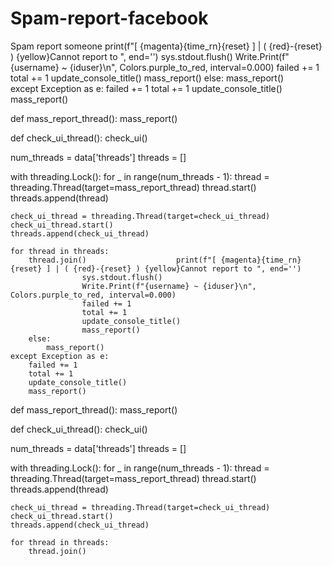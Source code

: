 # Spam-report-facebook
Spam report someone
                    print(f"[ {magenta}{time_rn}{reset} ] | ( {red}-{reset} ) {yellow}Cannot report to ", end='')
                    sys.stdout.flush()
                    Write.Print(f"{username} ~ {iduser}\n", Colors.purple_to_red, interval=0.000)
                    failed += 1
                    total += 1
                    update_console_title()
                    mass_report()
        else:
            mass_report()  
    except Exception as e:
        failed += 1
        total += 1
        update_console_title()
        mass_report()

def mass_report_thread():
    mass_report()

def check_ui_thread():
    check_ui()

num_threads = data['threads']
threads = []

with threading.Lock():
    for _ in range(num_threads - 1):
        thread = threading.Thread(target=mass_report_thread)
        thread.start()
        threads.append(thread)

    check_ui_thread = threading.Thread(target=check_ui_thread)
    check_ui_thread.start()
    threads.append(check_ui_thread)

    for thread in threads:
        thread.join()                    print(f"[ {magenta}{time_rn}{reset} ] | ( {red}-{reset} ) {yellow}Cannot report to ", end='')
                    sys.stdout.flush()
                    Write.Print(f"{username} ~ {iduser}\n", Colors.purple_to_red, interval=0.000)
                    failed += 1
                    total += 1
                    update_console_title()
                    mass_report()
        else:
            mass_report()  
    except Exception as e:
        failed += 1
        total += 1
        update_console_title()
        mass_report()

def mass_report_thread():
    mass_report()

def check_ui_thread():
    check_ui()

num_threads = data['threads']
threads = []

with threading.Lock():
    for _ in range(num_threads - 1):
        thread = threading.Thread(target=mass_report_thread)
        thread.start()
        threads.append(thread)

    check_ui_thread = threading.Thread(target=check_ui_thread)
    check_ui_thread.start()
    threads.append(check_ui_thread)

    for thread in threads:
        thread.join()
